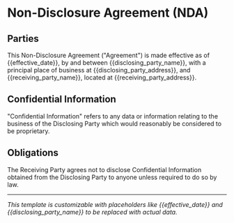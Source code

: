 # Non-Disclosure Agreement (NDA)

## Parties

This Non-Disclosure Agreement ("Agreement") is made effective as of {{effective_date}}, by and between {{disclosing_party_name}}, with a principal place of business at {{disclosing_party_address}}, and {{receiving_party_name}}, located at {{receiving_party_address}}.

## Confidential Information

"Confidential Information" refers to any data or information relating to the business of the Disclosing Party which would reasonably be considered to be proprietary.

## Obligations

The Receiving Party agrees not to disclose Confidential Information obtained from the Disclosing Party to anyone unless required to do so by law.

--- 

*This template is customizable with placeholders like {{effective_date}} and {{disclosing_party_name}} to be replaced with actual data.*